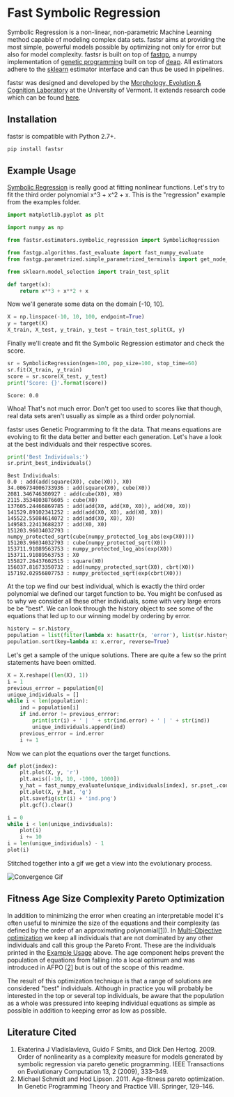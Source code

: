 # Fast Symbolic Regression

Symbolic Regression is a non-linear, non-parametric Machine Learning method capable of modeling complex data sets. fastsr aims at providing the most simple, powerful models possible by optimizing not only for error but also for model complexity.
fastsr is built on top of [fastgp](https://github.com/cfusting/fastgp), a numpy implementation of [genetic programming](https://en.wikipedia.org/wiki/Genetic_programming) built on top of [deap](https://github.com/DEAP/deap).
All estimators adhere to the [sklearn](http://scikit-learn.org/stable/) estimator interface and can thus be used in pipelines.

fastsr was designed and developed by the [Morphology, Evolution & Cognition Laboratory](http://www.meclab.org/) at the University of Vermont. It extends research code which can be found [here](https://github.com/mszubert/gecco_2016).

Installation
------------
fastsr is compatible with Python 2.7+.
```bash
pip install fastsr
```

Example Usage<a name="ex"></a>
------------------------------
[Symbolic Regression](https://en.wikipedia.org/wiki/Symbolic_regression) is really good at fitting nonlinear functions. Let's try to fit the third order polynomial x^3 + x^2 + x. This is the "regression" example from the examples folder.
```python
import matplotlib.pyplot as plt

import numpy as np

from fastsr.estimators.symbolic_regression import SymbolicRegression

from fastgp.algorithms.fast_evaluate import fast_numpy_evaluate
from fastgp.parametrized.simple_parametrized_terminals import get_node_semantics

from sklearn.model_selection import train_test_split
```
```python
def target(x):
    return x**3 + x**2 + x
```
Now we'll generate some data on the domain \[-10, 10\].
```python
X = np.linspace(-10, 10, 100, endpoint=True)
y = target(X)
X_train, X_test, y_train, y_test = train_test_split(X, y)
```
Finally we'll create and fit the Symbolic Regression estimator and check the score.
```python
sr = SymbolicRegression(ngen=100, pop_size=100, stop_time=60)
sr.fit(X_train, y_train)
score = sr.score(X_test, y_test)
print('Score: {}'.format(score))
```
```
Score: 0.0
```
Whoa! That's not much error. Don't get too used to scores like that though, real data sets aren't usually as simple as a third order polynomial.

fastsr uses Genetic Programming to fit the data. That means equations are evolving to fit the data better and better each generation. Let's have a look at the best individuals and their respective scores.
```python
print('Best Individuals:')
sr.print_best_individuals()
```
```
Best Individuals:
0.0 : add(add(square(X0), cube(X0)), X0)
34.006734006733936 : add(square(X0), cube(X0))
2081.346746380927 : add(cube(X0), X0)
2115.3534803876605 : cube(X0)
137605.24466869785 : add(add(X0, add(X0, X0)), add(X0, X0))
141529.89102341252 : add(add(X0, X0), add(X0, X0))
145522.55084614072 : add(add(X0, X0), X0)
149583.22413688237 : add(X0, X0)
151203.96034032793 : numpy_protected_sqrt(cube(numpy_protected_log_abs(exp(X0))))
151203.96034032793 : cube(numpy_protected_sqrt(X0))
153711.91089563753 : numpy_protected_log_abs(exp(X0))
153711.91089563753 : X0
155827.26437602515 : square(X0)
156037.81673350732 : add(numpy_protected_sqrt(X0), cbrt(X0))
157192.02956807753 : numpy_protected_sqrt(exp(cbrt(X0)))
```
At the top we find our best individual, which is exactly the third order polynomial we defined our target function to be. You might be confused as to why we consider all these other individuals, some with very large errors be be "best".
We can look through the history object to see some of the equations that led up to our winning model by ordering by error.
```python
history = sr.history_
population = list(filter(lambda x: hasattr(x, 'error'), list(sr.history_.genealogy_history.values())))
population.sort(key=lambda x: x.error, reverse=True)
```
Let's get a sample of the unique solutions. There are quite a few so the print statements have been omitted.
```python
X = X.reshape((len(X), 1))
i = 1
previous_errror = population[0]
unique_individuals = []
while i < len(population):
    ind = population[i]
    if ind.error != previous_errror:
        print(str(i) + ' | ' + str(ind.error) + ' | ' + str(ind))
        unique_individuals.append(ind)
    previous_errror = ind.error
    i += 1

```
Now we can plot the equations over the target functions.
```python
def plot(index):
    plt.plot(X, y, 'r')
    plt.axis([-10, 10, -1000, 1000])
    y_hat = fast_numpy_evaluate(unique_individuals[index], sr.pset_.context, X, get_node_semantics)
    plt.plot(X, y_hat, 'g')
    plt.savefig(str(i) + 'ind.png')
    plt.gcf().clear()

i = 0
while i < len(unique_individuals):
    plot(i)
    i += 10
i = len(unique_individuals) - 1
plot(i)
```
Stitched together into a gif we get a view into the evolutionary process.

![Convergence Gif](docs/converge.gif)

Fitness Age Size Complexity Pareto Optimization
-----------------------------------------------
In addition to minimizing the error when creating an interpretable model it's often useful to minimize the size of the equations and their complexity (as defined by the order of an approximating polynomial<a href="#lc-1">\[1\]</a>). In [Multi-Objective optimization](https://en.wikipedia.org/wiki/Multi-objective_optimization) we keep all individuals that are not dominated by any other individuals and call this group the Pareto Front. These are the individuals printed in the <a href="#ex">Example Usage</a> above. The age component helps prevent the population of equations from falling into a local optimum and was introduced in AFPO <a href="#lc-2">\[2\]<a> but is out of the scope of this readme.

The result of this optimization technique is that a range of solutions are considered "best" individuals. Although in practice you will probably be interested in the top or several top individuals, be aware that the population as a whole was pressured into keeping individual equations as simple as possible in addition to keeping error as low as possible.

Literature Cited
----------------
1. Ekaterina J Vladislavleva, Guido F Smits, and Dick Den Hertog. 2009. Order of nonlinearity as a complexity measure for models generated by symbolic regression via pareto genetic programming. IEEE Transactions on Evolutionary Computation 13, 2 (2009), 333–349.<a name="lc-1"></a>
2. Michael Schmidt and Hod Lipson. 2011. Age-fitness pareto optimization. In Genetic Programming Theory and Practice VIII. Springer, 129–146.<a name="lc-2"></a>
